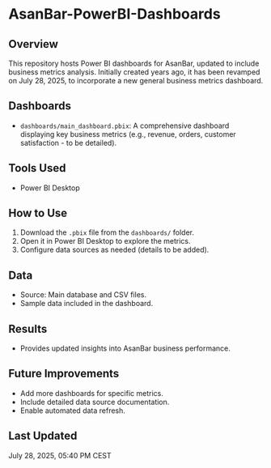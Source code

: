 # AsanBar-PowerBI-Dashboards

## Overview
This repository hosts Power BI dashboards for AsanBar, updated to include business metrics analysis. Initially created years ago, it has been revamped on July 28, 2025, to incorporate a new general business metrics dashboard.

## Dashboards
- `dashboards/main_dashboard.pbix`: A comprehensive dashboard displaying key business metrics (e.g., revenue, orders, customer satisfaction - to be detailed).

## Tools Used
- Power BI Desktop

## How to Use
1. Download the `.pbix` file from the `dashboards/` folder.
2. Open it in Power BI Desktop to explore the metrics.
3. Configure data sources as needed (details to be added).

## Data
- Source: Main database and CSV files.
- Sample data included in the dashboard.

## Results
- Provides updated insights into AsanBar business performance.

## Future Improvements
- Add more dashboards for specific metrics.
- Include detailed data source documentation.
- Enable automated data refresh.

## Last Updated
July 28, 2025, 05:40 PM CEST
